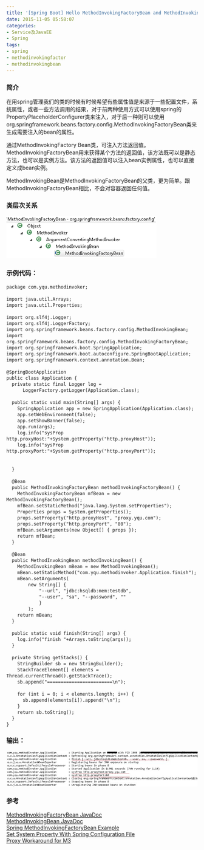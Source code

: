 ```yaml
---
title: '[Spring Boot] Hello MethodInvokingFactoryBean and MethodInvokingBean'
date: 2015-11-05 05:58:07
categories: 
- Service及JavaEE
- Spring
tags: 
- spring
- methodinvokingfactor
- methodinvokingbean
---
```

### 简介

在用spring管理我们的类的时候有时候希望有些属性值是来源于一些配置文件，系统属性，或者一些方法调用的结果，对于前两种使用方式可以使用spring的PropertyPlaceholderConfigurer类来注入，对于后一种则可以使用org.springframework.beans.factory.config.MethodInvokingFactoryBean类来生成需要注入的bean的属性。

通过MethodInvokingFactory Bean类，可注入方法返回值。MethodInvokingFactoryBean用来获得某个方法的返回值，该方法既可以是静态方法，也可以是实例方法。该方法的返回值可以注入bean实例属性，也可以直接定义成bean实例。

MethodInvokingBean是MethodInvokingFactoryBean的父类，更为简单。跟MethodInvokingFactoryBean相比，不会对容器返回任何值。

### 类层次关系
![[Spring Boot] Hello MethodInvokingFactoryBean and MethodInvokingBean](/images/2015/11/0026uWfMgy6X1Fdzgqw04.png)
### 示例代码：
```
package com.yqu.methodinvoker;

import java.util.Arrays;
import java.util.Properties;

import org.slf4j.Logger;
import org.slf4j.LoggerFactory;
import org.springframework.beans.factory.config.MethodInvokingBean;
import org.springframework.beans.factory.config.MethodInvokingFactoryBean;
import org.springframework.boot.SpringApplication;
import org.springframework.boot.autoconfigure.SpringBootApplication;
import org.springframework.context.annotation.Bean;

@SpringBootApplication
public class Application {
  private static final Logger log =
      LoggerFactory.getLogger(Application.class);

  public static void main(String[] args) {
    SpringApplication app = new SpringApplication(Application.class);
    app.setWebEnvironment(false);
    app.setShowBanner(false);
    app.run(args);
    log.info("sysProp http.proxyHost:"+System.getProperty("http.proxyHost"));
    log.info("sysProp http.proxyPort:"+System.getProperty("http.proxyPort"));
    
    
  }
  
  @Bean 
  public MethodInvokingFactoryBean methodInvokingFactoryBean() {
    MethodInvokingFactoryBean mfBean = new MethodInvokingFactoryBean();
    mfBean.setStaticMethod("java.lang.System.setProperties");
    Properties props = System.getProperties();
    props.setProperty("http.proxyHost", "proxy.yqu.com");
    props.setProperty("http.proxyPort", "80");
    mfBean.setArguments(new Object[] { props });
    return mfBean;
  }
  
  @Bean 
  public MethodInvokingBean methodInvokingBean() {
    MethodInvokingBean mBean = new MethodInvokingBean();
    mBean.setStaticMethod("com.yqu.methodinvoker.Application.finish");
    mBean.setArguments(
        new String[] {
            "--url", "jdbc:hsqldb:mem:testdb",
            "--user", "sa", "--password", ""
            }
        );
    return mBean;
  }
  
  public static void finish(String[] args) {
    log.info("finish "+Arrays.toString(args));
  }
  
  private String getStacks() {
    StringBuilder sb = new StringBuilder();
    StackTraceElement[] elements = Thread.currentThread().getStackTrace();
    sb.append("========================\n");

    for (int i = 0; i < elements.length; i++) {
      sb.append(elements[i]).append("\n");
    }
    return sb.toString();
  }  
}
```

### 输出：
![[Spring Boot] Hello MethodInvokingFactoryBean and MethodInvokingBean](/images/2015/11/0026uWfMgy6X1GVrxwx9d.jpg)
### 参考

[MethodInvokingFactoryBean JavaDoc](http://docs.spring.io/spring/docs/current/javadoc-api/org/springframework/beans/factory/config/MethodInvokingFactoryBean.html)  
[MethodInvokingBean JavaDoc](http://docs.spring.io/spring/docs/current/javadoc-api/org/springframework/beans/factory/config/MethodInvokingBean.html)  
[Spring MethodInvokingFactoryBean Example](http://www.mkyong.com/spring/spring-methodinvokingfactorybean-example/)  
[Set System Property With Spring Configuration File](http://stackoverflow.com/questions/3339736/set-system-property-with-spring-configuration-file)  
[Proxy Workaround for M3](http://forum.spring.io/forum/spring-projects/web/social/101030-proxy-workaround-for-m3)  